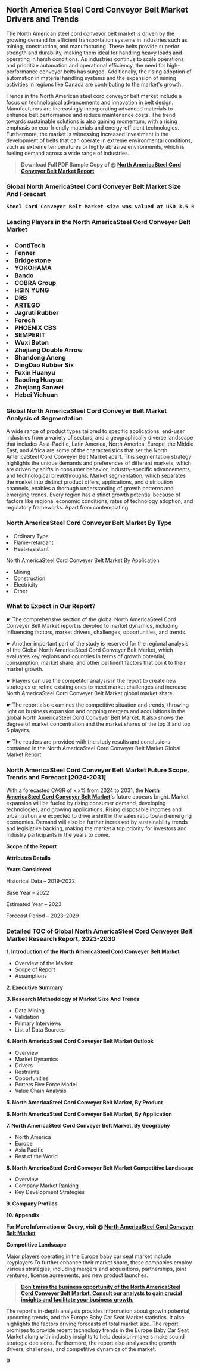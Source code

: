 <p><h2>North America Steel Cord Conveyor Belt Market Drivers and Trends</h2><p>The North American steel cord conveyor belt market is driven by the growing demand for efficient transportation systems in industries such as mining, construction, and manufacturing. These belts provide superior strength and durability, making them ideal for handling heavy loads and operating in harsh conditions. As industries continue to scale operations and prioritize automation and operational efficiency, the need for high-performance conveyor belts has surged. Additionally, the rising adoption of automation in material handling systems and the expansion of mining activities in regions like Canada are contributing to the market's growth.</p><p>Trends in the North American steel cord conveyor belt market include a focus on technological advancements and innovation in belt design. Manufacturers are increasingly incorporating advanced materials to enhance belt performance and reduce maintenance costs. The trend towards sustainable solutions is also gaining momentum, with a rising emphasis on eco-friendly materials and energy-efficient technologies. Furthermore, the market is witnessing increased investment in the development of belts that can operate in extreme environmental conditions, such as extreme temperatures or highly abrasive environments, which is fueling demand across a wide range of industries.</p></p><blockquote id="" class=""><strong>Download Full PDF Sample Copy of @&nbsp;<a href="https://www.verifiedmarketreports.com/download-sample/?rid=657200&utm_source=GitHub-Jan&utm_medium=291" target="_blank">North AmericaSteel Cord Conveyer Belt Market Report</a>&nbsp;&nbsp;</strong></blockquote><h3 id="" class=""><strong>Global&nbsp;North AmericaSteel Cord Conveyer Belt Market Size And Forecast</strong></h3><pre class="reader-text-block__code-block"><strong>Steel Cord Conveyer Belt Market size was valued at USD 3.5 Billion in 2022 and is projected to reach USD 5.2 Billion by 2030, growing at a CAGR of 6.5% from 2024 to 2030.</strong></pre><h3 id="" class="">Leading Players in the&nbsp;North AmericaSteel Cord Conveyer Belt Market</h3><h3 class=""></Li><Li>ContiTech</Li><Li> Fenner</Li><Li> Bridgestone</Li><Li> YOKOHAMA</Li><Li> Bando</Li><Li> COBRA Group</Li><Li> HSIN YUNG</Li><Li> DRB</Li><Li> ARTEGO</Li><Li> Jagruti Rubber</Li><Li> Forech</Li><Li> PHOENIX CBS</Li><Li> SEMPERIT</Li><Li> Wuxi Boton</Li><Li> Zhejiang Double Arrow</Li><Li> Shandong Aneng</Li><Li> QingDao Rubber Six</Li><Li> Fuxin Huanyu</Li><Li> Baoding Huayue</Li><Li> Zhejiang Sanwei</Li><Li> Hebei Yichuan</h3><h3 id="" class="">Global&nbsp;North AmericaSteel Cord Conveyer Belt Market Analysis of Segmentation</h3><p id="" class="">A wide range of product types tailored to specific applications, end-user industries from a variety of sectors, and a geographically diverse landscape that includes Asia-Pacific, Latin America, North America, Europe, the Middle East, and Africa are some of the characteristics that set the North AmericaSteel Cord Conveyer Belt Market apart. This segmentation strategy highlights the unique demands and preferences of different markets, which are driven by shifts in consumer behavior, industry-specific advancements, and technological breakthroughs. Market segmentation, which separates the market into distinct product offers, applications, and distribution channels, enables a thorough understanding of growth patterns and emerging trends. Every region has distinct growth potential because of factors like regional economic conditions, rates of technology adoption, and regulatory frameworks. Apart from contemplating</p><h3 id="" class="">North AmericaSteel Cord Conveyer Belt Market&nbsp;By Type</h3><p></Li><Li>Ordinary Type</Li><Li> Flame-retardant</Li><Li> Heat-resistant</p><div class="" data-test-id=""><p>North AmericaSteel Cord Conveyer Belt Market&nbsp;By Application</p></div><p class=""></Li><Li>Mining</Li><Li> Construction</Li><Li> Electricity</Li><Li> Other</p><div class="" data-test-id=""><h3><span class="">What to Expect in Our Report?</span></h3></div><div class="" data-test-id=""><p><span class="">☛ The comprehensive section of the global North AmericaSteel Cord Conveyer Belt Market report is devoted to market dynamics, including influencing factors, market drivers, challenges, opportunities, and trends.</span></p></div><div class="" data-test-id=""><p><span class="">☛ Another important part of the study is reserved for the regional analysis of the Global North AmericaSteel Cord Conveyer Belt Market, which evaluates key regions and countries in terms of growth potential, consumption, market share, and other pertinent factors that point to their market growth.</span></p></div><div class="" data-test-id=""><p><span class="">☛ Players can use the competitor analysis in the report to create new strategies or refine existing ones to meet market challenges and increase North AmericaSteel Cord Conveyer Belt Market global market share.</span></p></div><div class="" data-test-id=""><p><span class="">☛ The report also examines the competitive situation and trends, throwing light on business expansion and ongoing mergers and acquisitions in the global North AmericaSteel Cord Conveyer Belt Market. It also shows the degree of market concentration and the market shares of the top 3 and top 5 players.</span></p></div><div class="" data-test-id=""><p><span class="">☛ The readers are provided with the study results and conclusions contained in the North AmericaSteel Cord Conveyer Belt Market Global Market Report.</span></p></div><div class="" data-test-id=""><h3><span class="">North AmericaSteel Cord Conveyer Belt Market Future Scope, Trends and Forecast [2024-2031]</span></h3></div><div class="" data-test-id=""><p><span class="">With a forecasted CAGR of x.x% from 2024 to 2031, the <strong><a href="https://www.verifiedmarketreports.com/download-sample/?rid=657200&utm_source=GitHub-Jan&utm_medium=291" target="_blank">North AmericaSteel Cord Conveyer Belt Market</a>'</strong>s future appears bright. Market expansion will be fueled by rising consumer demand, developing technologies, and growing applications. Rising disposable incomes and urbanization are expected to drive a shift in the sales ratio toward emerging economies. Demand will also be further increased by sustainability trends and legislative backing, making the market a top priority for investors and industry participants in the years to come.</span></p><p id="ember66" class="ember-view reader-text-block__paragraph"><strong>Scope of the Report</strong></p><p id="ember67" class="ember-view reader-text-block__paragraph"><strong>Attributes Details</strong></p><p id="ember68" class="ember-view reader-text-block__paragraph"><strong>Years Considered</strong></p><p id="ember69" class="ember-view reader-text-block__paragraph">Historical Data &ndash; 2019&ndash;2022</p><p id="ember70" class="ember-view reader-text-block__paragraph">Base Year &ndash; 2022</p><p id="ember71" class="ember-view reader-text-block__paragraph">Estimated Year &ndash; 2023</p><p id="ember72" class="ember-view reader-text-block__paragraph">Forecast Period &ndash; 2023&ndash;2029</p></div><h3 id="" class="">Detailed TOC of Global North AmericaSteel Cord Conveyer Belt Market Research Report, 2023-2030</h3><p id="" class=""><strong>1. Introduction of the North AmericaSteel Cord Conveyer Belt Market</strong></p><ul><li>Overview of the Market</li><li>Scope of Report</li><li>Assumptions</li></ul><p id="" class=""><strong>2. Executive Summary</strong></p><p id="" class=""><strong>3. Research Methodology of Market Size And Trends</strong></p><ul><li>Data Mining</li><li>Validation</li><li>Primary Interviews</li><li>List of Data Sources</li></ul><p id="" class=""><strong>4. North AmericaSteel Cord Conveyer Belt Market Outlook</strong></p><ul><li>Overview</li><li>Market Dynamics</li><li>Drivers</li><li>Restraints</li><li>Opportunities</li><li>Porters Five Force Model</li><li>Value Chain Analysis</li></ul><p id="" class=""><strong>5. North AmericaSteel Cord Conveyer Belt Market, By Product</strong></p><p id="" class=""><strong>6. North AmericaSteel Cord Conveyer Belt Market, By Application</strong></p><p id="" class=""><strong>7. North AmericaSteel Cord Conveyer Belt Market, By Geography</strong></p><ul><li>North America</li><li>Europe</li><li>Asia Pacific</li><li>Rest of the World</li></ul><p id="" class=""><strong>8. North AmericaSteel Cord Conveyer Belt Market Competitive Landscape</strong></p><ul><li>Overview</li><li>Company Market Ranking</li><li>Key Development Strategies</li></ul><p id="" class=""><strong>9. Company Profiles</strong></p><p id="" class=""><strong>10. Appendix</strong></p><p><strong>For More Information or Query, visit&nbsp;@ <a href="https://www.verifiedmarketreports.com/product/steel-cord-conveyer-belt-market/" target="_blank">North AmericaSteel Cord Conveyer Belt Market</a></strong></p><p id="ember61" class="ember-view reader-text-block__paragraph"><strong>Competitive Landscape</strong></p><p id="ember62" class="ember-view reader-text-block__paragraph">Major players operating in the Europe baby car seat market include keyplayers To further enhance their market share, these companies employ various strategies, including mergers and acquisitions, partnerships, joint ventures, license agreements, and new product launches.</p><blockquote id="ember63" class="ember-view reader-text-block__blockquote"><strong><a href="https://www.verifiedmarketreports.com/download-sample/?rid=657200&utm_source=GitHub-Jan&utm_medium=291" target="_blank">Don&rsquo;t miss the business opportunity of the North AmericaSteel Cord Conveyer Belt Market. Consult our analysts to gain crucial insights and facilitate your business growth.</a></strong></blockquote><p id="ember64" class="ember-view reader-text-block__paragraph">The report's in-depth analysis provides information about growth potential, upcoming trends, and the Europe Baby Car Seat Market statistics. It also highlights the factors driving forecasts of total market size. The report promises to provide recent technology trends in the Europe Baby Car Seat Market along with industry insights to help decision-makers make sound strategic decisions. Furthermore, the report also analyses the growth drivers, challenges, and competitive dynamics of the market.</p><p class="ember-view reader-text-block__paragraph"><strong>0</strong></p>
